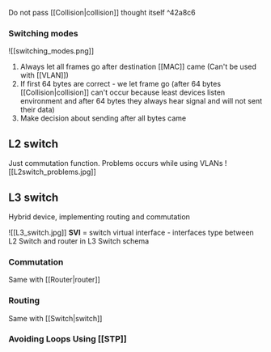 Do not pass [[Collision|collision]] thought itself ^42a8c6
### Switching modes
![[switching_modes.png]]

1) Always let all frames go after destination [[MAC]] came (Can't be used with [[VLAN]])
2) If first 64 bytes are correct - we let frame go (after 64 bytes [[Collision|collision]] can't occur because least devices listen environment and after 64 bytes they always hear signal and will not sent their data)
3) Make decision about sending after all bytes came

## L2 switch
Just commutation function. Problems occurs while using VLANs
![[L2switch_problems.jpg]]

## L3 switch
Hybrid device, implementing routing and commutation

![[L3_switch.jpg]]
**SVI** = switch virtual interface - interfaces type between L2 Switch and router in L3 Switch schema
### Commutation
Same with [[Router|router]]
### Routing
Same with [[Switch|switch]]

### Avoiding Loops Using [[STP]]

